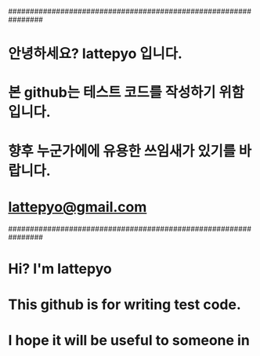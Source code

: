 <!---
lattepyo/lattepyo is a ✨ special ✨ repository because its `README.md` (this file) appears on your GitHub profile.
You can click the Preview link to take a look at your changes.
--->
################################################################
# 안녕하세요? lattepyo 입니다.
# 본 github는 테스트 코드를 작성하기 위함입니다.
# 향후 누군가에에 유용한 쓰임새가 있기를 바랍니다.
# lattepyo@gmail.com
################################################################
# Hi? I'm lattepyo
# This github is for writing test code.
# I hope it will be useful to someone in the future.
# lattepyo@gmail.com
################################################################

